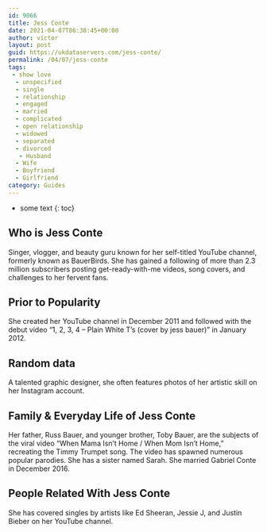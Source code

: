 ```yaml
---
id: 9066
title: Jess Conte
date: 2021-04-07T06:38:45+00:00
author: victor
layout: post
guid: https://ukdataservers.com/jess-conte/
permalink: /04/07/jess-conte
tags:
 - show love
  - unspecified
  - single
  - relationship
  - engaged
  - married
  - complicated
  - open relationship
  - widowed
  - separated
  - divorced
   - Husband
  - Wife
  - Boyfriend
  - Girlfriend
category: Guides
---
```


* some text
{: toc}


## Who is Jess Conte



Singer, vlogger, and beauty guru known for her self-titled YouTube channel, formerly known as BauerBirds. She has gained a following of more than 2.3 million subscribers posting get-ready-with-me videos, song covers, and challenges to her fervent fans.

                
                
                
## Prior to Popularity



She created her YouTube channel in December 2011 and followed with the debut video &#8220;1, 2, 3, 4 &#8211; Plain White T&#8217;s (cover by jess bauer)&#8221; in January 2012.

                
                
                
## Random data



A talented graphic designer, she often features photos of her artistic skill on her Instagram account.

                
                
                
## Family & Everyday Life of Jess Conte



Her father, Russ Bauer, and younger brother, Toby Bauer, are the subjects of the viral video &#8220;When Mama Isn&#8217;t Home / When Mom Isn&#8217;t Home,&#8221; recreating the Timmy Trumpet song. The video has spawned numerous popular parodies. She has a sister named Sarah. She married Gabriel Conte in December 2016.

                
                
                
## People Related With Jess Conte



She has covered singles by artists like Ed Sheeran, Jessie J, and Justin Bieber on her YouTube channel.

                
              
            
          
          
          